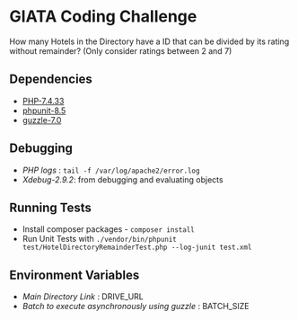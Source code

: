 # GIATA Coding Challenge


How many Hotels in the Directory have a ID that can be divided by
its rating without remainder? (Only consider ratings between 2 and 7)

## Dependencies
* [PHP-7.4.33](https://www.php.net/)
* [phpunit-8.5](https://phpunit.de/documentation.html)
* [guzzle-7.0](https://docs.guzzlephp.org/en/stable/)

## Debugging
* _PHP logs_ : `tail -f /var/log/apache2/error.log`
* _Xdebug-2.9.2_: from debugging and evaluating objects

## Running Tests
* Install composer packages -  `composer install`
* Run Unit Tests with `./vendor/bin/phpunit test/HotelDirectoryRemainderTest.php --log-junit test.xml`

## Environment Variables
* _Main Directory Link_ : DRIVE_URL
* _Batch to execute asynchronously using guzzle_ : BATCH_SIZE